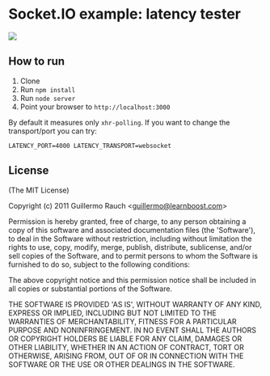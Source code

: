 
# Socket.IO example: latency tester

![](http://f.cl.ly/items/1Z091c3X1M2o3U2d1S33/Image%202011.11.09%206:07:33%20PM.png)

## How to run

1. Clone
2. Run `npm install`
3. Run `node server`
4. Point your browser to `http://localhost:3000`

By default it measures only `xhr-polling`.
If you want to change the transport/port you can try:

```
LATENCY_PORT=4000 LATENCY_TRANSPORT=websocket
```

## License

(The MIT License)

Copyright (c) 2011 Guillermo Rauch &lt;guillermo@learnboost.com&gt;

Permission is hereby granted, free of charge, to any person obtaining
a copy of this software and associated documentation files (the
'Software'), to deal in the Software without restriction, including
without limitation the rights to use, copy, modify, merge, publish,
distribute, sublicense, and/or sell copies of the Software, and to
permit persons to whom the Software is furnished to do so, subject to
the following conditions:

The above copyright notice and this permission notice shall be
included in all copies or substantial portions of the Software.

THE SOFTWARE IS PROVIDED 'AS IS', WITHOUT WARRANTY OF ANY KIND,
EXPRESS OR IMPLIED, INCLUDING BUT NOT LIMITED TO THE WARRANTIES OF
MERCHANTABILITY, FITNESS FOR A PARTICULAR PURPOSE AND NONINFRINGEMENT.
IN NO EVENT SHALL THE AUTHORS OR COPYRIGHT HOLDERS BE LIABLE FOR ANY
CLAIM, DAMAGES OR OTHER LIABILITY, WHETHER IN AN ACTION OF CONTRACT,
TORT OR OTHERWISE, ARISING FROM, OUT OF OR IN CONNECTION WITH THE
SOFTWARE OR THE USE OR OTHER DEALINGS IN THE SOFTWARE.

